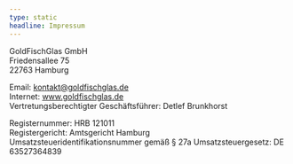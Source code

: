 ```yaml
---
type: static
headline: Impressum
---
```

GoldFischGlas GmbH\
Friedensallee 75\
22763 Hamburg

Email: kontakt@goldfischglas.de\
Internet: www.goldfischglas.de \
Vertretungsberechtigter Geschäftsführer: Detlef Brunkhorst

Registernummer: HRB 121011\
Registergericht: Amtsgericht Hamburg\
Umsatzsteueridentifikationsnummer gemäß § 27a Umsatzsteuergesetz: DE 63527364839
